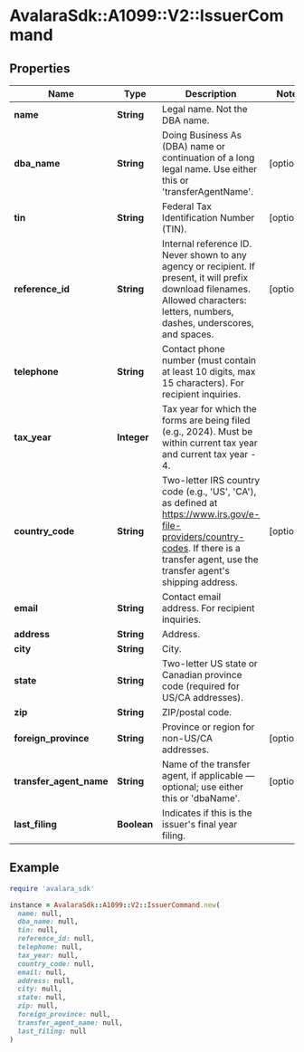 # AvalaraSdk::A1099::V2::IssuerCommand

## Properties

| Name | Type | Description | Notes |
| ---- | ---- | ----------- | ----- |
| **name** | **String** | Legal name. Not the DBA name. |  |
| **dba_name** | **String** | Doing Business As (DBA) name or continuation of a long legal name. Use either this or &#39;transferAgentName&#39;. | [optional] |
| **tin** | **String** | Federal Tax Identification Number (TIN). | [optional] |
| **reference_id** | **String** | Internal reference ID. Never shown to any agency or recipient. If present, it will prefix download filenames. Allowed characters: letters, numbers, dashes, underscores, and spaces. | [optional] |
| **telephone** | **String** | Contact phone number (must contain at least 10 digits, max 15 characters). For recipient inquiries. |  |
| **tax_year** | **Integer** | Tax year for which the forms are being filed (e.g., 2024). Must be within current tax year and current tax year - 4. |  |
| **country_code** | **String** | Two-letter IRS country code (e.g., &#39;US&#39;, &#39;CA&#39;), as defined at https://www.irs.gov/e-file-providers/country-codes. If there is a transfer agent, use the transfer agent&#39;s shipping address. | [optional] |
| **email** | **String** | Contact email address. For recipient inquiries. |  |
| **address** | **String** | Address. |  |
| **city** | **String** | City. |  |
| **state** | **String** | Two-letter US state or Canadian province code (required for US/CA addresses). |  |
| **zip** | **String** | ZIP/postal code. |  |
| **foreign_province** | **String** | Province or region for non-US/CA addresses. | [optional] |
| **transfer_agent_name** | **String** | Name of the transfer agent, if applicable — optional; use either this or &#39;dbaName&#39;. | [optional] |
| **last_filing** | **Boolean** | Indicates if this is the issuer&#39;s final year filing. |  |

## Example

```ruby
require 'avalara_sdk'

instance = AvalaraSdk::A1099::V2::IssuerCommand.new(
  name: null,
  dba_name: null,
  tin: null,
  reference_id: null,
  telephone: null,
  tax_year: null,
  country_code: null,
  email: null,
  address: null,
  city: null,
  state: null,
  zip: null,
  foreign_province: null,
  transfer_agent_name: null,
  last_filing: null
)
```

